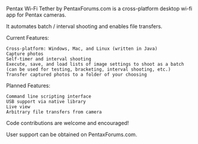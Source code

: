 Pentax Wi-Fi Tether by PentaxForums.com is a cross-platform desktop wi-fi app for Pentax cameras. 

It automates batch / interval shooting and enables file transfers.

Current Features:

    Cross-platform: Windows, Mac, and Linux (written in Java)
    Capture photos
    Self-timer and interval shooting
    Execute, save, and load lists of image settings to shoot as a batch (can be used for testing, bracketing, interval shooting, etc.)
    Transfer captured photos to a folder of your choosing

Planned Features:

    Command line scripting interface
    USB support via native library
    Live view
    Arbitrary file transfers from camera
    
Code contributions are welcome and encouraged!

User support can be obtained on PentaxForums.com.  
